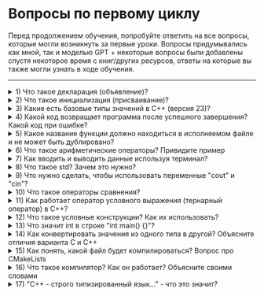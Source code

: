# Вопросы по первому циклу #
Перед продолжением обучения, попробуйте ответить на все вопросы, которые могли возникнуть за первые уроки.
Вопросы придумывались как мной, так и моделью GPT + некоторые вопросы были добавлены спустя некоторое время с
книг/других ресурсов, ответы на которые вы также могли узнать в ходе обучения.

---

<details>
<summary>1) Что такое декларация (объявление)?</summary>

**Ответ:** Декларация (объявление) в C++ - это заявление о существовании переменной, функции или другого объекта. Оно сообщает компилятору имя и тип объекта, чтобы компилятор мог проверить, правильно ли используется этот объект в программе.
</details>

<details>
<summary>2) Что такое инициализация (присваивание)?</summary>

**Ответ:** Инициализация (присваивание) - это процесс присвоения переменной начального значения. Это делается либо при объявлении переменной, либо с помощью оператора присваивания.
</details>

<details>
<summary>3) Какие есть базовые типы значений в C++ (версия 23)?</summary>

**Ответ:** В C++ существует несколько базовых типов данных, включая `int` (целое число), `float` (число с плавающей точкой одинарной точности), `double` (число с плавающей точкой двойной точности), `char` (символ), `bool` (логическое значение) и другие.
</details>

<details>
<summary>4) Какой код возвращает программа после успешного завершения? Какой код при ошибке?</summary>

**Ответ:** После успешного завершения программа возвращает код `0`. При ошибке программа может возвращать любое другое целое число, обычно `1` или `-1`.
</details>

<details>
<summary>5) Какое название функции должно находиться в исполняемом файле и не может быть дублировано?</summary>

**Ответ:** Функция `main()` должна находиться в исполняемом файле и не может быть дублирована. Это точка входа в программу, с которой начинается её выполнение.
</details>

<details>
<summary>6) Что такое арифметические операторы? Привидите пример</summary>

**Ответ:** Арифметические операторы - это операторы, которые выполняют арифметические действия над значениями. К ним относятся оператор сложения `+`, вычитания `-`, умножения `*`, деления `/` и остатка от деления `%`. Например: `5 + 3`, `10 - 2`, `4 * 2`, `8 / 2`, `7 % 2`.
</details>

<details>
<summary>7) Как вводить и выводить данные используя терминал?</summary>

**Ответ:** Для ввода и вывода данных в C++ используются объекты `cin` и `cout`, соответственно. Например: `int x; cin >> x;` - ввод целого числа с клавиатуры в переменную `x`; `cout << "Hello, world!";` - вывод строки "Hello, world!" в терминал.
</details>

<details>
<summary>8) Что такое std? Зачем это нужно?</summary>

**Ответ:** `std` - это пространство имён (namespace), в котором находятся все стандартные библиотеки C++. Оно нужно для того, чтобы избежать конфликта имён между стандартными библиотеками и пользовательскими функциями и переменными.
</details>

<details>
<summary>9) Что нужно сделать, чтобы использовать переменные "cout" и "cin"?</summary>

**Ответ:** Чтобы использовать переменные `cout` и `cin`, нужно включить заголовочный файл `iostream` и указать пространство имён `std`. Например: `#include <iostream>` и `using namespace std;`.
</details>

<details>
<summary>10) Что такое операторы сравнения?</summary>

**Ответ:** Операторы сравнения - это операторы, которые сравнивают два значения и возвращают логическое значение `true` или `false`. К ним относятся оператор равенства `==`, неравенства `!=`, больше `>`, меньше `<`, больше или равно `>=`, меньше или равно `<=`.
</details>

<details>
<summary>11) Как работает оператор условного выражения (тернарный оператор) в C++?</summary>

**Ответ:** Оператор условного выражения (тернарный оператор) в C++ имеет следующий синтаксис: `условие ? выражение1 : выражение2`. Если условие истинно, то вычисляется выражение1, иначе вычисляется выражение2. Например: `int x = (a > b) ? a : b;` - в переменную `x` записывается большее из чисел `a` и `b`.
</details>

<details>
<summary>12) Что такое условные конструкции? Как их использовать?</summary>

**Ответ:** Условные конструкции - это конструкции, которые позволяют выполнять различные действия в зависимости от условия. В C++ используются конструкции `if`, `if-else` и `switch`. Например:
```c++
if (условие) {
    // действия, выполняемые при истинном условии
} else {
    // действия, выполняемые при ложном условии
}
```
</details>

<details>
<summary>13) Что значит int в строке "int main() {}"?</summary>

**Ответ:** `int` в строке `int main() {` означает, что функция `main()` возвращает целое число. Это значение возвращается операционной системе после завершения работы программы.

</details>

<details>
<summary>14) Как конвертировать значения из одного типа в другой? Объясните отличия варианта C и C++</summary>

**Ответ:** Для конвертации значений из одного типа в другой в C++ используются явное преобразование типов (кастинг) и функции преобразования типов. В C также используется неявное преобразование типов. Например: `int x = (int)3.14;` - явное преобразование числа с плавающей точкой в целое число в C; `int x = static_cast<int>(3.14);` - явное преобразование числа с плавающей точкой в целое число в C++; `int x = 3.14;` - неявное преобразование числа с плавающей точкой в целое число в C.

</details>

<details>
<summary>15) Как понять, какой файл будет компилироваться? Вопрос про CMakeLists</summary>

**Ответ:** В файле `CMakeLists.txt` указываются файлы, которые должны быть скомпилированы. Строка `add_executable(имя_программы файл1.cpp файл2.cpp ...)` указывает, какие файлы должны быть скомпилированы и какое имя получит исполняемый файл.

</details>

<details>
<summary>16) Что такое компилятор? Как он работает? Объясните своими словами</summary>

**Ответ:** Компилятор - это программа, которая переводит исходный код программы на языке высокого уровня в машинный код, который может быть выполнен на компьютере. Компилятор проверяет исходный код на ошибки, оптимизирует его и генерирует объектный файл, который затем может быть скомпонован в исполняемый файл.

</details>

<details>
<summary>17) "C++ - строго типизированный язык..." - что это значит?</summary>

**Ответ:** Строго типизированный язык - это язык программирования, в котором переменные имеют строго определённый тип данных и не могут менять свой тип в процессе выполнения программы. Это позволяет избежать многих ошибок и улучшает производительность программы.

</details>